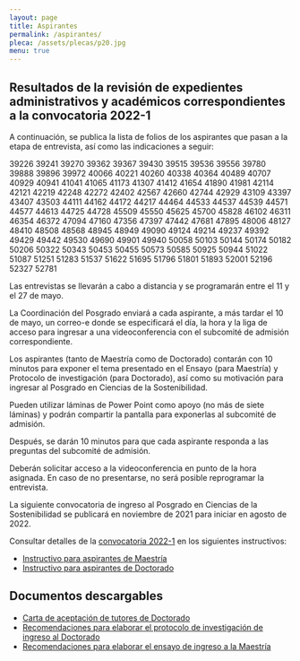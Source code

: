 ```yaml
---
layout: page
title: Aspirantes
permalink: /aspirantes/
pleca: /assets/plecas/p20.jpg
menu: true
---
```


## Resultados de la revisión de expedientes administrativos y académicos correspondientes a la convocatoria 2022-1 

A continuación, se publica la lista de folios de los aspirantes que pasan a la etapa de entrevista, así como las indicaciones a seguir: 

39226
39241
39270
39362
39367
39430
39515
39536
39556
39780
39888
39896
39972
40066
40221
40260
40338
40364
40489
40707
40929
40941
41041
41065
41173
41307
41412
41654
41890
41981
42114
42121
42219
42248
42272
42402
42567
42660
42744
42929
43109
43397
43407
43503
44111
44162
44172
44217
44464
44533
44537
44539
44571
44577
44613
44725
44728
45509
45550
45625
45700
45828
46102
46311
46354
46372
47094
47160
47356
47397
47442
47681
47895
48006
48127
48410
48508
48568
48945
48949
49090
49124
49214
49237
49392
49429
49442
49530
49690
49901
49940
50058
50103
50144
50174
50182
50206
50322
50343
50453
50455
50573
50585
50925
50944
51022
51087
51251
51283
51537
51622
51695
51796
51801
51893
52001
52196
52327
52781

Las entrevistas se llevarán a cabo a distancia y se programarán entre el 11 y el 27 de mayo.

La Coordinación del Posgrado enviará a cada aspirante, a más tardar el 10 de mayo, un correo-e donde se especificará el día, la hora y la liga de acceso para ingresar a una videoconferencia con el subcomité de admisión correspondiente.

Los aspirantes (tanto de Maestría como de Doctorado) contarán con 10 minutos para exponer el tema presentado en el Ensayo (para Maestría) y Protocolo de investigación (para Doctorado), así como su motivación para ingresar al Posgrado en Ciencias de la Sostenibilidad. 

Pueden utilizar láminas de Power Point como apoyo (no más de siete láminas) y podrán compartir la pantalla para exponerlas al subcomité de admisión.

Después, se darán 10 minutos para que cada aspirante responda a las preguntas del subcomité de admisión. 

Deberán solicitar acceso a la videoconferencia en punto de la hora asignada. En caso de no presentarse, no será posible reprogramar la entrevista.


La siguiente convocatoria de ingreso al Posgrado en Ciencias de la Sostenibilidad se publicará en noviembre de 2021 para iniciar en agosto de 2022.

Consultar detalles de la [convocatoria 2022-1](/assets/docs/convocatoria_ingreso_2022-1.pdf) en los siguientes instructivos:

 - [Instructivo para aspirantes de Maestría](/assets/docs/instructivo-maestria.pdf)
 - [Instructivo para aspirantes de Doctorado](/assets/docs/instructivo-doctorado.pdf)
 


## Documentos descargables

 - [Carta de aceptación de tutores de Doctorado](/assets/formatos/aspirantes/formato_carta_aceptacion_tutor_doctorado.doc)
 - [Recomendaciones para elaborar el protocolo de investigación de ingreso al Doctorado](/assets/docs/recomendaciones_aspirantes_doctorado.pdf)
 - [Recomendaciones para elaborar el ensayo de ingreso a la Maestría](/assets/docs/recomendaciones_aspirantes_maestria.pdf)
